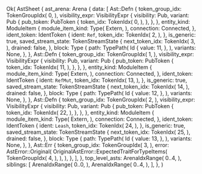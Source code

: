 Ok(
    AstSheet {
        ast_arena: Arena {
            data: [
                Ast::Defn {
                    token_group_idx: TokenGroupIdx(
                        0,
                    ),
                    visibility_expr: VisibilityExpr {
                        visibility: Pub,
                        variant: Pub {
                            pub_token: PubToken {
                                token_idx: TokenIdx(
                                    0,
                                ),
                            },
                        },
                    },
                    entity_kind: ModuleItem {
                        module_item_kind: Type(
                            Extern,
                        ),
                        connection: Connected,
                    },
                    ident_token: IdentToken {
                        ident: `Ref`,
                        token_idx: TokenIdx(
                            2,
                        ),
                    },
                    is_generic: true,
                    saved_stream_state: TokenStreamState {
                        next_token_idx: TokenIdx(
                            3,
                        ),
                        drained: false,
                    },
                    block: Type {
                        path: TypePath(
                            Id {
                                value: 11,
                            },
                        ),
                        variants: None,
                    },
                },
                Ast::Defn {
                    token_group_idx: TokenGroupIdx(
                        1,
                    ),
                    visibility_expr: VisibilityExpr {
                        visibility: Pub,
                        variant: Pub {
                            pub_token: PubToken {
                                token_idx: TokenIdx(
                                    11,
                                ),
                            },
                        },
                    },
                    entity_kind: ModuleItem {
                        module_item_kind: Type(
                            Extern,
                        ),
                        connection: Connected,
                    },
                    ident_token: IdentToken {
                        ident: `RefMut`,
                        token_idx: TokenIdx(
                            13,
                        ),
                    },
                    is_generic: true,
                    saved_stream_state: TokenStreamState {
                        next_token_idx: TokenIdx(
                            14,
                        ),
                        drained: false,
                    },
                    block: Type {
                        path: TypePath(
                            Id {
                                value: 12,
                            },
                        ),
                        variants: None,
                    },
                },
                Ast::Defn {
                    token_group_idx: TokenGroupIdx(
                        2,
                    ),
                    visibility_expr: VisibilityExpr {
                        visibility: Pub,
                        variant: Pub {
                            pub_token: PubToken {
                                token_idx: TokenIdx(
                                    22,
                                ),
                            },
                        },
                    },
                    entity_kind: ModuleItem {
                        module_item_kind: Type(
                            Extern,
                        ),
                        connection: Connected,
                    },
                    ident_token: IdentToken {
                        ident: `Leash`,
                        token_idx: TokenIdx(
                            24,
                        ),
                    },
                    is_generic: true,
                    saved_stream_state: TokenStreamState {
                        next_token_idx: TokenIdx(
                            25,
                        ),
                        drained: false,
                    },
                    block: Type {
                        path: TypePath(
                            Id {
                                value: 13,
                            },
                        ),
                        variants: None,
                    },
                },
                Ast::Err {
                    token_group_idx: TokenGroupIdx(
                        3,
                    ),
                    error: AstError::Original(
                        OriginalAstError::ExpectedTraitForTypeItems(
                            TokenGroupIdx(
                                4,
                            ),
                        ),
                    ),
                },
            ],
        },
        top_level_asts: ArenaIdxRange(
            0..4,
        ),
        siblings: [
            ArenaIdxRange(
                0..0,
            ),
            ArenaIdxRange(
                0..4,
            ),
        ],
    },
)